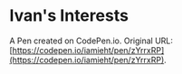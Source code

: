 # Ivan's Interests

A Pen created on CodePen.io. Original URL: [https://codepen.io/iamieht/pen/zYrrxRP](https://codepen.io/iamieht/pen/zYrrxRP).


